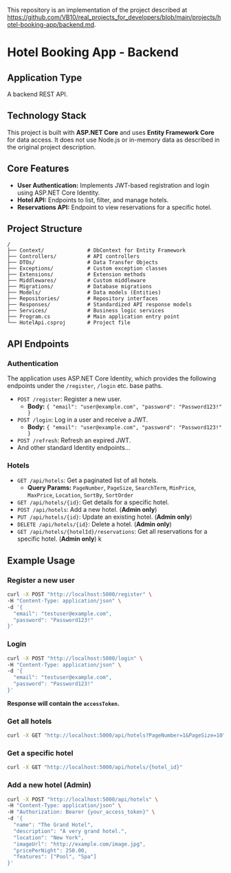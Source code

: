 This repository is an implementation of the project described at https://github.com/VB10/real_projects_for_developers/blob/main/projects/hotel-booking-app/backend.md.

# Hotel Booking App - Backend

## Application Type
A backend REST API.

## Technology Stack
This project is built with **ASP.NET Core** and uses **Entity Framework Core** for data access. It does not use Node.js or in-memory data as described in the original project description.

## Core Features
*   **User Authentication:** Implements JWT-based registration and login using ASP.NET Core Identity.
*   **Hotel API:** Endpoints to list, filter, and manage hotels.
*   **Reservations API:** Endpoint to view reservations for a specific hotel.

## Project Structure
```
/
├── Context/              # DbContext for Entity Framework
├── Controllers/          # API controllers
├── DTOs/                 # Data Transfer Objects
├── Exceptions/           # Custom exception classes
├── Extensions/           # Extension methods
├── Middlewares/          # Custom middleware
├── Migrations/           # Database migrations
├── Models/               # Data models (Entities)
├── Repositories/         # Repository interfaces
├── Responses/            # Standardized API response models
├── Services/             # Business logic services
├── Program.cs            # Main application entry point
└── HotelApi.csproj       # Project file
```

## API Endpoints

### Authentication
The application uses ASP.NET Core Identity, which provides the following endpoints under the `/register`, `/login` etc. base paths.

*   `POST /register`: Register a new user.
    *   **Body:** `{ "email": "user@example.com", "password": "Password123!" }`
*   `POST /login`: Log in a user and receive a JWT.
    *   **Body:** `{ "email": "user@example.com", "password": "Password123!" }`
*   `POST /refresh`: Refresh an expired JWT.
*   And other standard Identity endpoints...

### Hotels
*   `GET /api/hotels`: Get a paginated list of all hotels.
    *   **Query Params:** `PageNumber`, `PageSize`, `SearchTerm`, `MinPrice`, `MaxPrice`, `Location`, `SortBy`, `SortOrder`
*   `GET /api/hotels/{id}`: Get details for a specific hotel.
*   `POST /api/hotels`: Add a new hotel. (**Admin only**)
*   `PUT /api/hotels/{id}`: Update an existing hotel. (**Admin only**)
*   `DELETE /api/hotels/{id}`: Delete a hotel. (**Admin only**)
*   `GET /api/hotels/{hotelId}/reservations`: Get all reservations for a specific hotel. (**Admin only**)
k

## Example Usage

### Register a new user
```bash
curl -X POST "http://localhost:5000/register" \
-H "Content-Type: application/json" \
-d '{
  "email": "testuser@example.com",
  "password": "Password123!"
}'
```

### Login
```bash
curl -X POST "http://localhost:5000/login" \
-H "Content-Type: application/json" \
-d '{
  "email": "testuser@example.com",
  "password": "Password123!"
}'
```
**Response will contain the `accessToken`.**

### Get all hotels
```bash
curl -X GET "http://localhost:5000/api/hotels?PageNumber=1&PageSize=10"
```

### Get a specific hotel
```bash
curl -X GET "http://localhost:5000/api/hotels/{hotel_id}"
```

### Add a new hotel (Admin)
```bash
curl -X POST "http://localhost:5000/api/hotels" \
-H "Content-Type: application/json" \
-H "Authorization: Bearer {your_access_token}" \
-d '{
  "name": "The Grand Hotel",
  "description": "A very grand hotel.",
  "location": "New York",
  "imageUrl": "http://example.com/image.jpg",
  "pricePerNight": 250.00,
  "features": ["Pool", "Spa"]
}'
```
